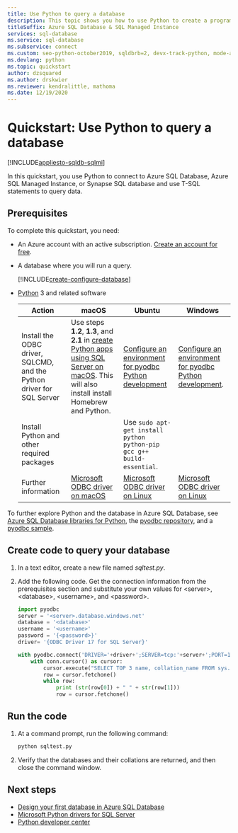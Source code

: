 ```yaml
---
title: Use Python to query a database
description: This topic shows you how to use Python to create a program that connects to a database in Azure SQL Database and query it using Transact-SQL statements.
titleSuffix: Azure SQL Database & SQL Managed Instance
services: sql-database
ms.service: sql-database
ms.subservice: connect
ms.custom: seo-python-october2019, sqldbrb=2, devx-track-python, mode-api
ms.devlang: python
ms.topic: quickstart
author: dzsquared
ms.author: drskwier
ms.reviewer: kendralittle, mathoma
ms.date: 12/19/2020
---
```

# Quickstart: Use Python to query a database

[!INCLUDE[appliesto-sqldb-sqlmi](../includes/appliesto-sqldb-sqlmi-asa.md)]

In this quickstart, you use Python to connect to Azure SQL Database, Azure SQL Managed Instance, or Synapse SQL database and use T-SQL statements to query data.

## Prerequisites

To complete this quickstart, you need:

- An Azure account with an active subscription. [Create an account for free](https://azure.microsoft.com/free/?ref=microsoft.com&utm_source=microsoft.com&utm_medium=docs&utm_campaign=visualstudio).

- A database where you will run a query.

  [!INCLUDE[create-configure-database](../includes/create-configure-database.md)]

- [Python](https://python.org/downloads) 3 and related software
    

    |**Action**|**macOS**|**Ubuntu**|**Windows**|
    |----------|-----------|------------|---------|
    |Install the ODBC driver, SQLCMD, and the Python driver for SQL Server|Use steps **1.2**, **1.3**, and **2.1** in [create Python apps using SQL Server on macOS](https://www.microsoft.com/sql-server/developer-get-started/python/mac/). This will also install install Homebrew and Python.       |[Configure an environment for pyodbc Python development](/sql/connect/python/pyodbc/step-1-configure-development-environment-for-pyodbc-python-development#linux)|[Configure an environment for pyodbc Python development](/sql/connect/python/pyodbc/step-1-configure-development-environment-for-pyodbc-python-development#windows).|
    |Install Python and other required packages|    |Use `sudo apt-get install python python-pip gcc g++ build-essential`.|    |
    |Further information|[Microsoft ODBC driver on macOS](/sql/connect/odbc/linux-mac/installing-the-microsoft-odbc-driver-for-sql-server)  |[Microsoft ODBC driver on Linux](/sql/connect/odbc/linux-mac/installing-the-microsoft-odbc-driver-for-sql-server)|[Microsoft ODBC driver on Linux](/sql/connect/odbc/linux-mac/installing-the-microsoft-odbc-driver-for-sql-server)|



To further explore Python and the database in Azure SQL Database, see [Azure SQL Database libraries for Python](/python/api/overview/azure/sql), the [pyodbc repository](https://github.com/mkleehammer/pyodbc/wiki/), and a [pyodbc sample](https://github.com/mkleehammer/pyodbc/wiki/Getting-started).

## Create code to query your database 

1. In a text editor, create a new file named *sqltest.py*.  
   
1. Add the following code. Get the connection information from the prerequisites section and substitute your own values for \<server>, \<database>, \<username>, and \<password>.
   
   ```python
   import pyodbc
   server = '<server>.database.windows.net'
   database = '<database>'
   username = '<username>'
   password = '{<password>}'   
   driver= '{ODBC Driver 17 for SQL Server}'
   
   with pyodbc.connect('DRIVER='+driver+';SERVER=tcp:'+server+';PORT=1433;DATABASE='+database+';UID='+username+';PWD='+ password) as conn:
       with conn.cursor() as cursor:
           cursor.execute("SELECT TOP 3 name, collation_name FROM sys.databases")
           row = cursor.fetchone()
           while row:
               print (str(row[0]) + " " + str(row[1]))
               row = cursor.fetchone()
   ```
   

## Run the code

1. At a command prompt, run the following command:

   ```cmd
   python sqltest.py
   ```

1. Verify that the databases and their collations are returned, and then close the command window.

## Next steps

- [Design your first database in Azure SQL Database](design-first-database-tutorial.md)
- [Microsoft Python drivers for SQL Server](/sql/connect/python/python-driver-for-sql-server/)
- [Python developer center](https://azure.microsoft.com/develop/python/?v=17.23h)
